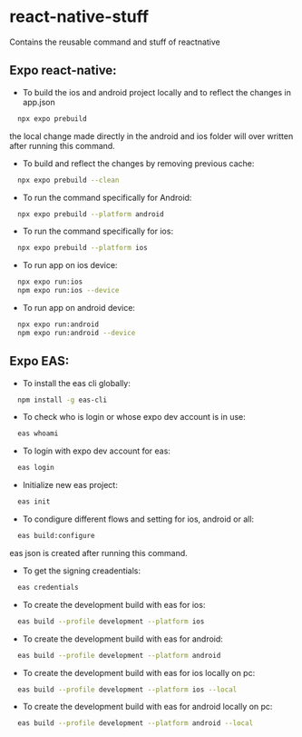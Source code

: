 # react-native-stuff
Contains the reusable command and stuff of reactnative

## Expo react-native:
- To build the ios and android project locally and to reflect the changes in app.json
```bash
  npx expo prebuild
```
  the local change made directly in the android and ios folder will over written after running this command.

- To build and reflect the changes by removing previous cache:
```bash
  npx expo prebuild --clean
```
  
- To run the command specifically for Android:
```bash
  npx expo prebuild --platform android
```

- To run the command specifically for ios:
```bash
  npx expo prebuild --platform ios
```

- To run app on ios device:
```bash
  npx expo run:ios
  npm expo run:ios --device
```

- To run app on android device:
```bash
  npx expo run:android
  npm expo run:android --device
```
  
## Expo EAS:
- To install the eas cli globally:
```bash
  npm install -g eas-cli
```

- To check who is login or whose expo dev account is in use:
```bash
  eas whoami
```

- To login with expo dev account for eas:
```bash
  eas login
```

- Initialize new eas project:
```bash
  eas init
```

- To condigure different flows and setting for ios, android or all:
```bash
  eas build:configure
```
  eas json is created after running this command.

- To get the signing creadentials:
```bash
  eas credentials
```

- To create the development build with eas for ios:
```bash
  eas build --profile development --platform ios
```

- To create the development build with eas for android:
```bash
  eas build --profile development --platform android
```

- To create the development build with eas for ios locally on pc:
```bash
  eas build --profile development --platform ios --local
```

- To create the development build with eas for android locally on pc:
```bash
  eas build --profile development --platform android --local
```


